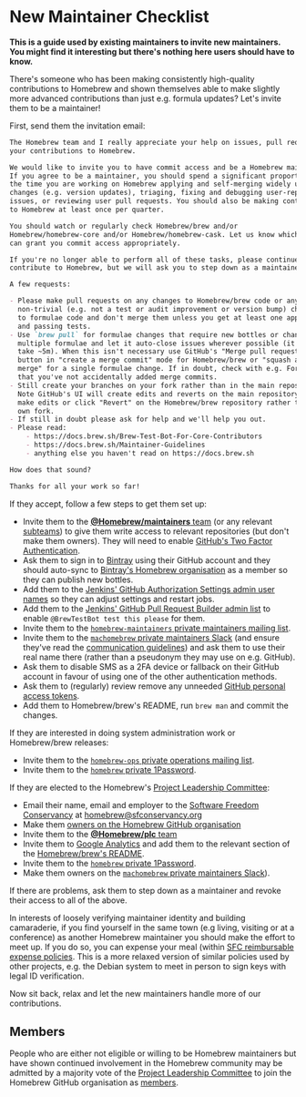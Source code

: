 # New Maintainer Checklist

**This is a guide used by existing maintainers to invite new maintainers. You might find it interesting but there's nothing here users should have to know.**

There's someone who has been making consistently high-quality contributions to Homebrew and shown themselves able to make slightly more advanced contributions than just e.g. formula updates? Let's invite them to be a maintainer!

First, send them the invitation email:

```markdown
The Homebrew team and I really appreciate your help on issues, pull requests and
your contributions to Homebrew.

We would like to invite you to have commit access and be a Homebrew maintainer.
If you agree to be a maintainer, you should spend a significant proportion of
the time you are working on Homebrew applying and self-merging widely used
changes (e.g. version updates), triaging, fixing and debugging user-reported
issues, or reviewing user pull requests. You should also be making contributions
to Homebrew at least once per quarter.

You should watch or regularly check Homebrew/brew and/or
Homebrew/homebrew-core and/or Homebrew/homebrew-cask. Let us know which so we 
can grant you commit access appropriately.

If you're no longer able to perform all of these tasks, please continue to
contribute to Homebrew, but we will ask you to step down as a maintainer.

A few requests:

- Please make pull requests on any changes to Homebrew/brew code or any
  non-trivial (e.g. not a test or audit improvement or version bump) changes
  to formulae code and don't merge them unless you get at least one approval
  and passing tests.
- Use `brew pull` for formulae changes that require new bottles or change
  multiple formulae and let it auto-close issues wherever possible (it may
  take ~5m). When this isn't necessary use GitHub's "Merge pull request"
  button in "create a merge commit" mode for Homebrew/brew or "squash and
  merge" for a single formulae change. If in doubt, check with e.g. Fork.app
  that you've not accidentally added merge commits.
- Still create your branches on your fork rather than in the main repository.
  Note GitHub's UI will create edits and reverts on the main repository if you
  make edits or click "Revert" on the Homebrew/brew repository rather than your
  own fork.
- If still in doubt please ask for help and we'll help you out.
- Please read:
    - https://docs.brew.sh/Brew-Test-Bot-For-Core-Contributors
    - https://docs.brew.sh/Maintainer-Guidelines
    - anything else you haven't read on https://docs.brew.sh

How does that sound?

Thanks for all your work so far!
```

If they accept, follow a few steps to get them set up:

- Invite them to the [**@Homebrew/maintainers** team](https://github.com/orgs/Homebrew/teams/maintainers) (or any relevant [subteams](https://github.com/orgs/Homebrew/teams/maintainers/teams)) to give them write access to relevant repositories (but don't make them owners). They will need to enable [GitHub's Two Factor Authentication](https://help.github.com/articles/about-two-factor-authentication/).
- Ask them to sign in to [Bintray](https://bintray.com) using their GitHub account and they should auto-sync to [Bintray's Homebrew organisation](https://bintray.com/homebrew/organization/edit/members) as a member so they can publish new bottles.
- Add them to the [Jenkins' GitHub Authorization Settings admin user names](https://jenkins.brew.sh/configureSecurity/) so they can adjust settings and restart jobs.
- Add them to the [Jenkins' GitHub Pull Request Builder admin list](https://jenkins.brew.sh/configure) to enable `@BrewTestBot test this please` for them.
- Invite them to the [`homebrew-maintainers` private maintainers mailing list](https://lists.sfconservancy.org/mailman/admin/homebrew-maintainers/members/add).
- Invite them to the [`machomebrew` private maintainers Slack](https://machomebrew.slack.com/admin/invites) (and ensure they've read the [communication guidelines](Maintainer-Guidelines.md#communication)) and ask them to use their real name there (rather than a pseudonym they may use on e.g. GitHub).
- Ask them to disable SMS as a 2FA device or fallback on their GitHub account in favour of using one of the other authentication methods.
- Ask them to (regularly) review remove any unneeded [GitHub personal access tokens](https://github.com/settings/tokens).
- Add them to Homebrew/brew's README, run `brew man` and commit the changes.

If they are interested in doing system administration work or Homebrew/brew releases:

- Invite them to the [`homebrew-ops` private operations mailing list](https://lists.sfconservancy.org/mailman/admin/homebrew-ops/members/add).
- Invite them to the [`homebrew` private 1Password](https://homebrew.1password.com/people).

If they are elected to the Homebrew's [Project Leadership Committee](https://docs.brew.sh/Homebrew-Governance#4-project-leadership-committee):

- Email their name, email and employer to the [Software Freedom Conservancy](https://sfconservancy.org) at homebrew@sfconservancy.org
- Make them [owners on the Homebrew GitHub organisation](https://github.com/orgs/Homebrew/people)
- Invite them to the [**@Homebrew/plc** team](https://github.com/orgs/Homebrew/teams/plc/members)
- Invite them to [Google Analytics](https://analytics.google.com/analytics/web/#management/Settings/a76679469w115400090p120682403/%3Fm.page%3DAccountUsers/) and add them to the relevant section of the [Homebrew/brew's README](https://github.com/Homebrew/brew/edit/master/README.md).
- Invite them to the [`homebrew` private 1Password](https://homebrew.1password.com/people).
- Make them owners on the [`machomebrew` private maintainers Slack](https://machomebrew.slack.com/admin)).

If there are problems, ask them to step down as a maintainer and revoke their access to all of the above.

In interests of loosely verifying maintainer identity and building camaraderie, if you find yourself in the same town (e.g living, visiting or at a conference) as another Homebrew maintainer you should make the effort to meet up. If you do so, you can expense your meal (within [SFC reimbursable expense policies](https://sfconservancy.org/projects/policies/conservancy-travel-policy.html#meals-for-organizational-development). This is a more relaxed version of similar policies used by other projects, e.g. the Debian system to meet in person to sign keys with legal ID verification.

Now sit back, relax and let the new maintainers handle more of our contributions.

## Members

People who are either not eligible or willing to be Homebrew maintainers but have shown continued involvement in the Homebrew community may be admitted by a majority vote of the [Project Leadership Committee](https://docs.brew.sh/Homebrew-Governance#4-project-leadership-committee) to join the Homebrew GitHub organisation as [members](https://docs.brew.sh/Homebrew-Governance#2-members).
